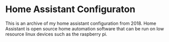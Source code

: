 # Home Assistant Configuraton

This is an archive of my home assistant configuration from 2018.  Home Assistant is open source home automation software that can be run on low resource linux devices such as the raspberry pi. 
